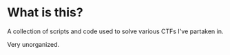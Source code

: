 # What is this?
A collection of scripts and code used to solve various CTFs I've partaken in.

Very unorganized.
